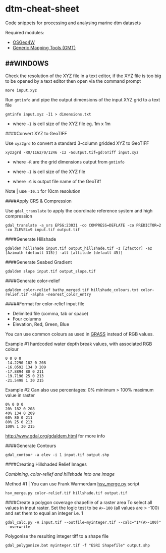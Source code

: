 # dtm-cheat-sheet
Code snippets for processing and analysing marine dtm datasets

Required modules:

- [OSGeo4W](https://trac.osgeo.org/osgeo4w/)
- [Generic Mapping Tools (GMT)](http://gmt.soest.hawaii.edu/projects/gmt/wiki/Download)

##WINDOWS
---

Check the resolution of the XYZ file in a text editor, if the XYZ file is too big to be opened by a text editor then open via the command prompt

`more input.xyz`

Run `gmtinfo` and pipe  the output dimensions of the input XYZ grid to a text file

`gmtinfo input.xyz -I1 > dimensions.txt`

- where `-I` is cell size of the XYZ file eg. 1m x 1m

####Convert XYZ to GeoTIFF

Use `xyz2grd` to convert a standard 3-column gridded XYZ to GeoTIFF

`xyz2grd -R0/1162/0/1246 -I2 -Goutput.tif=gd:GTiff input.xyz`

- where `-R` are the grid dimensions output from `gmtinfo`

- where `-I` is cell size of the XYZ file

- where `-G` is output file name of the GeoTiff

Note |  use `-I0.1` for 10cm resolution

####Apply CRS & Compression

Use `gdal_translate` to apply the coordinate reference system and high compression

`gdal_translate -a_srs EPSG:23031 -co COMPRESS=DEFLATE -co PREDICTOR=2 -co ZLEVEL=9 input.tif output.tif`

####Generate Hillshade

`gdaldem hillshade input.tif output_hillshade.tif -z [Zfactor] -az [Azimuth (default 315)] -alt [altitude (default 45)]`

####Generate Seabed Gradient

`gdaldem slope input.tif output_slope.tif`

####Generate color-relief

`gdaldem color-relief bathy_merged.tif hillshade_colours.txt color-relief.tif -alpha -nearest_color_entry`

#####Format for color-relief input file
- Delimited file (comma, tab or space)
- Four columns
- Elevation, Red, Green, Blue

You can use common colours as used in [GRASS](https://grass.osgeo.org/grass64/manuals/r.colors.html) instead of RGB values.

Example #1 hardcoded water depth break values, with associated RGB colour

```
0 0 0 0
-14.2290 182 0 208
-16.0592 134 0 209
-17.8894 80 0 211
-19.7196 25 0 213
-21.5498 1 30 215
```

Example #2 Can also use percentages: 0% minimum > 100% maximum value in raster
```
0% 0 0 0
20% 182 0 208
40% 134 0 209
60% 80 0 211
80% 25 0 213
100% 1 30 215
```
http://www.gdal.org/gdaldem.html for more info

####Generate Contours

`gdal_contour -a elev -i 1 input.tif output.shp`

####Creating Hillshaded Relief Images

*Combining, color-relief and hillshade into one image*

Method #1 | You can use Frank Warmerdam [hsv_merge.py](http://svn.osgeo.org/gdal/trunk/gdal/swig/python/samples/hsv_merge.py) script

`hsv_merge.py color-relief.tif hillshade.tif output.tif`

####Create a polygon coverage shapefile of a raster area
To select all values in input raster. Set the logic test to be `A>-100` (all values are > -100) and set them to equal an integer i.e. 1

`gdal_calc.py -A input.tif --outfile=myinteger.tif --calc="1*(A>-100)" --overwrite`

Polygonise the resulting integer tiff to a shape file

`gdal_polygonize.bat myinteger.tif -f "ESRI Shapefile" output.shp`
